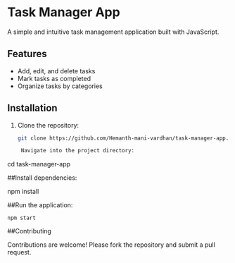 # Task Manager App

A simple and intuitive task management application built with JavaScript.

## Features

- Add, edit, and delete tasks
- Mark tasks as completed
- Organize tasks by categories

## Installation

1. Clone the repository:
   ```bash
   git clone https://github.com/Hemanth-mani-vardhan/task-manager-app.git

    Navigate into the project directory:

cd task-manager-app

##Install dependencies:

npm install

##Run the application:

    npm start

##Contributing

Contributions are welcome! Please fork the repository and submit a pull request.
